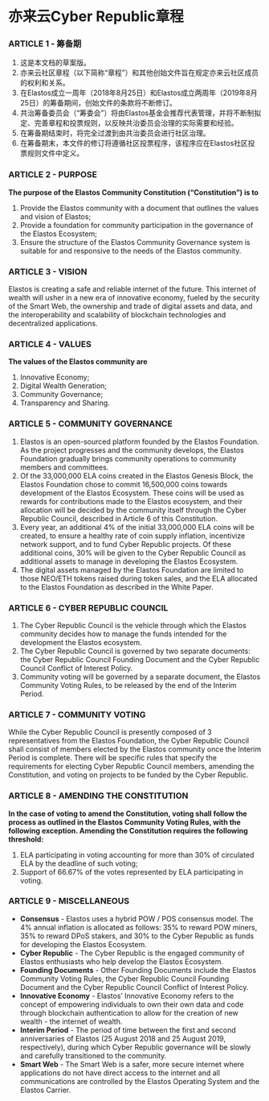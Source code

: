 
# 亦来云Cyber Republic章程

### ARTICLE 1 - 筹备期

1. 这是本文档的草案版。
2. 亦来云社区章程（以下简称“章程”）和其他创始文件旨在规定亦来云社区成员的权利和关系。
3. 在Elastos成立一周年（2018年8月25日）和Elastos成立两周年（2019年8月25日）的筹备期间，创始文件的条款将不断修订。
4. 共治筹备委员会（“筹委会”）将由Elastos基金会推荐代表管理，并将不断制拟定、完善章程和投票规则，以反映共治委员会治理的实际需要和经验。
5. 在筹备期结束时，将完全过渡到由共治委员会进行社区治理。
6. 在筹备期末，本文件的修订将遵循社区投票程序，该程序应在Elastos社区投票规则文件中定义。

### ARTICLE 2 - PURPOSE

**The purpose of the Elastos Community Constitution (“Constitution”) is to**

1. Provide the Elastos community with a document that outlines the values and vision of Elastos;
2. Provide a foundation for community participation in the governance of the Elastos Ecosystem;
3. Ensure the structure of the Elastos Community Governance system is suitable for and responsive to the needs of the Elastos community.

### ARTICLE 3 - VISION

Elastos is creating a safe and reliable internet of the future. This internet of wealth will usher in a new era of innovative economy, fueled by the security of the Smart Web, the ownership and trade of digital assets and data, and the interoperability and scalability of blockchain technologies and decentralized applications.

### ARTICLE 4 - VALUES

**The values of the Elastos community are**

1. Innovative Economy;
2. Digital Wealth Generation;
3. Community Governance;
4. Transparency and Sharing.

### ARTICLE 5 - COMMUNITY GOVERNANCE

1. Elastos is an open-sourced platform founded by the Elastos Foundation. As the project progresses and the community develops, the Elastos Foundation gradually brings community operations to community members and committees.
2. Of the 33,000,000 ELA coins created in the Elastos Genesis Block, the Elastos Foundation chose to commit 16,500,000 coins towards development of the Elastos Ecosystem. These coins will be used as rewards for contributions made to the Elastos ecosystem, and their allocation will be decided by the community itself through the Cyber Republic Council, described in Article 6 of this Constitution.
3. Every year, an additional 4% of the initial 33,000,000 ELA coins will be created, to ensure a healthy rate of coin supply inflation, incentivize network support, and to fund Cyber Republic projects. Of these additional coins, 30% will be given to the Cyber Republic Council as additional assets to manage in developing the Elastos Ecosystem.
4. The digital assets managed by the Elastos Foundation are limited to those NEO/ETH tokens raised during token sales, and the ELA allocated to the Elastos Foundation as described in the White Paper.

### ARTICLE 6 - CYBER REPUBLIC COUNCIL

1. The Cyber Republic Council is the vehicle through which the Elastos community decides how to manage the funds intended for the development the Elastos ecosystem.
2. The Cyber Republic Council is governed by two separate documents: the Cyber Republic Council Founding Document and the Cyber Republic Council Conflict of Interest Policy.
3. Community voting will be governed by a separate document, the Elastos Community Voting Rules, to be released by the end of the Interim Period.

### ARTICLE 7 - COMMUNITY VOTING

While the Cyber Republic Council is presently composed of 3 representatives from the Elastos Foundation, the Cyber Republic Council shall consist of members elected by the Elastos community once the Interim Period is complete. There will be specific rules that specify the requirements for electing Cyber Republic Council members, amending the Constitution, and voting on projects to be funded by the Cyber Republic.

### ARTICLE 8 - AMENDING THE CONSTITUTION

**In the case of voting to amend the Constitution, voting shall follow the process as outlined in the Elastos Community Voting Rules, with the following exception. Amending the Constitution requires the following threshold:**

1. ELA participating in voting accounting for more than 30% of circulated ELA by the deadline of such voting;
3. Support of 66.67% of the votes represented by ELA participating in voting.

### ARTICLE 9 - MISCELLANEOUS

- **Consensus** - Elastos uses a hybrid POW / POS consensus model. The 4% annual inflation is allocated as follows: 35% to reward POW miners, 35% to reward DPoS stakers, and 30% to the Cyber Republic as funds for developing the Elastos Ecosystem.
- **Cyber Republic** - The Cyber Republic is the engaged community of Elastos enthusiasts who help develop the Elastos Ecosystem.
- **Founding Documents** - Other Founding Documents include the Elastos Community Voting Rules, the Cyber Republic Council Founding Document and the Cyber Republic Council Conflict of Interest Policy.
- **Innovative Economy** - Elastos’ Innovative Economy refers to the concept of empowering individuals to own their own data and code through blockchain authentication to allow for the creation of new wealth - the internet of wealth.
- **Interim Period** - The period of time between the first and second anniversaries of Elastos (25 August 2018 and 25 August 2019, respectively), during which Cyber Republic governance will be slowly and carefully transitioned to the community.
- **Smart Web** - The Smart Web is a safer, more secure internet where applications do not have direct access to the internet and all communications are controlled by the Elastos Operating System and the Elastos Carrier.

